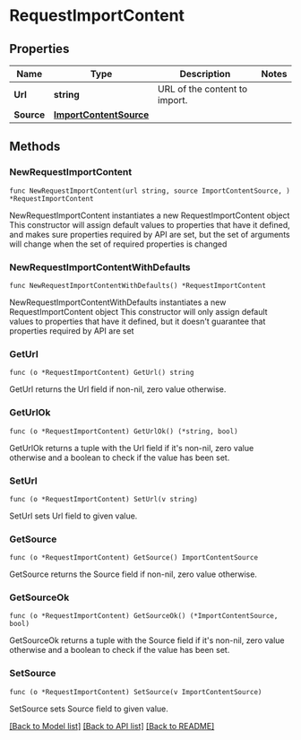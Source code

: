 # RequestImportContent

## Properties

Name | Type | Description | Notes
------------ | ------------- | ------------- | -------------
**Url** | **string** | URL of the content to import. | 
**Source** | [**ImportContentSource**](ImportContentSource.md) |  | 

## Methods

### NewRequestImportContent

`func NewRequestImportContent(url string, source ImportContentSource, ) *RequestImportContent`

NewRequestImportContent instantiates a new RequestImportContent object
This constructor will assign default values to properties that have it defined,
and makes sure properties required by API are set, but the set of arguments
will change when the set of required properties is changed

### NewRequestImportContentWithDefaults

`func NewRequestImportContentWithDefaults() *RequestImportContent`

NewRequestImportContentWithDefaults instantiates a new RequestImportContent object
This constructor will only assign default values to properties that have it defined,
but it doesn't guarantee that properties required by API are set

### GetUrl

`func (o *RequestImportContent) GetUrl() string`

GetUrl returns the Url field if non-nil, zero value otherwise.

### GetUrlOk

`func (o *RequestImportContent) GetUrlOk() (*string, bool)`

GetUrlOk returns a tuple with the Url field if it's non-nil, zero value otherwise
and a boolean to check if the value has been set.

### SetUrl

`func (o *RequestImportContent) SetUrl(v string)`

SetUrl sets Url field to given value.


### GetSource

`func (o *RequestImportContent) GetSource() ImportContentSource`

GetSource returns the Source field if non-nil, zero value otherwise.

### GetSourceOk

`func (o *RequestImportContent) GetSourceOk() (*ImportContentSource, bool)`

GetSourceOk returns a tuple with the Source field if it's non-nil, zero value otherwise
and a boolean to check if the value has been set.

### SetSource

`func (o *RequestImportContent) SetSource(v ImportContentSource)`

SetSource sets Source field to given value.



[[Back to Model list]](../README.md#documentation-for-models) [[Back to API list]](../README.md#documentation-for-api-endpoints) [[Back to README]](../README.md)


